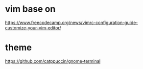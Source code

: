 # vim base on 
https://www.freecodecamp.org/news/vimrc-configuration-guide-customize-your-vim-editor/
# theme
https://github.com/catppuccin/gnome-terminal
